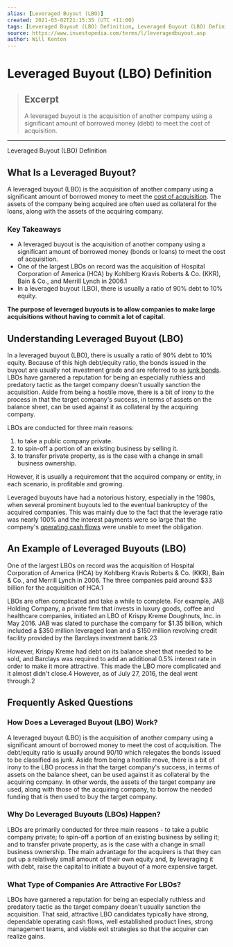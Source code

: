 ```yaml
---
alias: [Leveraged Buyout (LBO)]
created: 2021-03-02T21:15:35 (UTC +11:00)
tags: [Leveraged Buyout (LBO) Definition, Leveraged Buyout (LBO) Definition]
source: https://www.investopedia.com/terms/l/leveragedbuyout.asp
author: Will Kenton
---
```


# Leveraged Buyout (LBO) Definition

> ## Excerpt
> A leveraged buyout is the acquisition of another company using a significant amount of borrowed money (debt) to meet the cost of acquisition.

---

Leveraged Buyout (LBO) Definition
## What Is a Leveraged Buyout?

A leveraged buyout (LBO) is the acquisition of another company using a significant amount of borrowed money to meet the [cost of acquisition](https://www.investopedia.com/terms/c/costofacquisition.asp). The assets of the company being acquired are often used as collateral for the loans, along with the assets of the acquiring company.

### Key Takeaways

-   A leveraged buyout is the acquisition of another company using a significant amount of borrowed money (bonds or loans) to meet the cost of acquisition. 
-   One of the largest LBOs on record was the acquisition of Hospital Corporation of America (HCA) by Kohlberg Kravis Roberts & Co. (KKR), Bain & Co., and Merrill Lynch in 2006.1
-   In a leveraged buyout (LBO), there is usually a ratio of 90% debt to 10% equity.

**The purpose of leveraged buyouts is to allow companies to make large acquisitions without having to commit a lot of capital.**

## Understanding Leveraged Buyout (LBO)

In a leveraged buyout (LBO), there is usually a ratio of 90% debt to 10% equity. Because of this high debt/equity ratio, the bonds issued in the buyout are usually not investment grade and are referred to as [junk bonds](https://www.investopedia.com/terms/j/junkbond.asp). LBOs have garnered a reputation for being an especially ruthless and predatory tactic as the target company doesn't usually sanction the acquisition. Aside from being a hostile move, there is a bit of irony to the process in that the target company's success, in terms of assets on the balance sheet, can be used against it as collateral by the acquiring company.

LBOs are conducted for three main reasons:

1.  to take a public company private.
2.  to spin-off a portion of an existing business by selling it.
3.  to transfer private property, as is the case with a change in small business ownership.

However, it is usually a requirement that the acquired company or entity, in each scenario, is profitable and growing.

Leveraged buyouts have had a notorious history, especially in the 1980s, when several prominent buyouts led to the eventual bankruptcy of the acquired companies. This was mainly due to the fact that the leverage ratio was nearly 100% and the interest payments were so large that the company's [operating cash flows](https://www.investopedia.com/terms/o/operatingcashflow.asp) were unable to meet the obligation.

## An Example of Leveraged Buyouts (LBO)

One of the largest LBOs on record was the acquisition of Hospital Corporation of America (HCA) by Kohlberg Kravis Roberts & Co. (KKR), Bain & Co., and Merrill Lynch in 2006. The three companies paid around $33 billion for the acquisition of HCA.1

LBOs are often complicated and take a while to complete. For example, JAB Holding Company, a private firm that invests in luxury goods, coffee and healthcare companies, initiated an LBO of Krispy Kreme Doughnuts, Inc. in May 2016. JAB was slated to purchase the company for $1.35 billion, which included a $350 million leveraged loan and a $150 million revolving credit facility provided by the Barclays investment bank.23

However, Krispy Kreme had debt on its balance sheet that needed to be sold, and Barclays was required to add an additional 0.5% interest rate in order to make it more attractive. This made the LBO more complicated and it almost didn't close.4 However, as of July 27, 2016, the deal went through.2

## Frequently Asked Questions

### How Does a Leveraged Buyout (LBO) Work?

A leveraged buyout (LBO) is the acquisition of another company using a significant amount of borrowed money to meet the cost of acquisition. The debt/equity ratio is usually around 90/10 which relegates the bonds issued to be classified as junk. Aside from being a hostile move, there is a bit of irony to the LBO process in that the target company's success, in terms of assets on the balance sheet, can be used against it as collateral by the acquiring company. In other words, the assets of the target company are used, along with those of the acquiring company, to borrow the needed funding that is then used to buy the target company.

### Why Do Leveraged Buyouts (LBOs) Happen?

LBOs are primarily conducted for three main reasons - to take a public company private; to spin-off a portion of an existing business by selling it; and to transfer private property, as is the case with a change in small business ownership. The main advantage for the acquirers is that they can put up a relatively small amount of their own equity and, by leveraging it with debt, raise the capital to initiate a buyout of a more expensive target.

### What Type of Companies Are Attractive For LBOs?

LBOs have garnered a reputation for being an especially ruthless and predatory tactic as the target company doesn't usually sanction the acquisition. That said, attractive LBO candidates typically have strong, dependable operating cash flows, well established product lines, strong management teams, and viable exit strategies so that the acquirer can realize gains.
